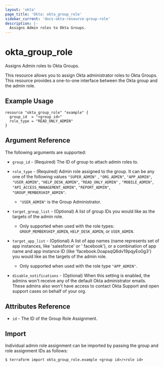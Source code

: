 ```yaml
---
layout: 'okta' 
page_title: 'Okta: okta_group_role' 
sidebar_current: 'docs-okta-resource-group-role' 
description: |-
  Assigns Admin roles to Okta Groups.
---
```


# okta_group_role

Assigns Admin roles to Okta Groups.

This resource allows you to assign Okta administrator roles to Okta Groups. This resource provides a one-to-one
interface between the Okta group and the admin role.

## Example Usage

```hcl
resource "okta_group_role" "example" {
  group_id  = "<group id>"
  role_type = "READ_ONLY_ADMIN"
}
```

## Argument Reference

The following arguments are supported:

- `group_id` - (Required) The ID of group to attach admin roles to.

- `role_type` - (Required) Admin role assigned to the group. It can be any one of the following values `"SUPER_ADMIN"`
  , `"ORG_ADMIN"`, `"APP_ADMIN"`, `"USER_ADMIN"`, `"HELP_DESK_ADMIN"`, `"READ_ONLY_ADMIN"`
  , `"MOBILE_ADMIN"`, `"API_ACCESS_MANAGEMENT_ADMIN"`, `"REPORT_ADMIN"`, `"GROUP_MEMBERSHIP_ADMIN"`.


  - `"USER_ADMIN"` is the Group Administrator.


- `target_group_list` - (Optional) A list of group IDs you would like as the targets of the admin role.
    - Only supported when used with the role types: `GROUP_MEMBERSHIP_ADMIN`, `HELP_DESK_ADMIN`, or `USER_ADMIN`.

- `target_app_list` - (Optional) A list of app names (name represents set of app instances, like 'salesforce' or '
  facebook'), or a combination of app name and app instance ID (like 'facebook.0oapsqQ6dv19pqyEo0g3') you would like as
  the targets of the admin role.
    - Only supported when used with the role type `"APP_ADMIN"`.

- `disable_notifications` - (Optional) When this setting is enabled, the admins won't receive any of the default Okta
  administrator emails. These admins also won't have access to contact Okta Support and open support cases on behalf of your org.

## Attributes Reference

- `id` - The ID of the Group Role Assignment.

## Import

Individual admin role assignment can be imported by passing the group and role assignment IDs as follows:

```
$ terraform import okta_group_role.example <group id>/<role id>
```
